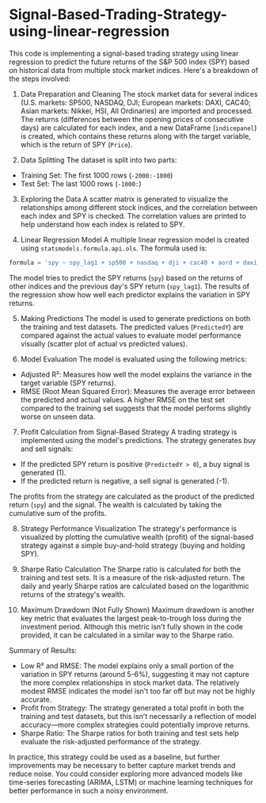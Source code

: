 # Signal-Based-Trading-Strategy-using-linear-regression

This code is implementing a signal-based trading strategy using linear regression to predict the future returns of the S&P 500 index (SPY) based on historical data from multiple stock market indices. Here's a breakdown of the steps involved:

 1. Data Preparation and Cleaning
The stock market data for several indices (U.S. markets: SP500, NASDAQ, DJI; European markets: DAXI, CAC40; Asian markets: Nikkei, HSI, All Ordinaries) are imported and processed. The returns (differences between the opening prices of consecutive days) are calculated for each index, and a new DataFrame (`indicepanel`) is created, which contains these returns along with the target variable, which is the return of SPY (`Price`).

 2. Data Splitting
The dataset is split into two parts:
- Training Set: The first 1000 rows (`-2000:-1000`)
- Test Set: The last 1000 rows (`-1000:`)

 3. Exploring the Data
A scatter matrix is generated to visualize the relationships among different stock indices, and the correlation between each index and SPY is checked. The correlation values are printed to help understand how each index is related to SPY.

 4. Linear Regression Model
A multiple linear regression model is created using `statsmodels.formula.api.ols`. The formula used is:

```python
formula = 'spy ~ spy_lag1 + sp500 + nasdaq + dji + cac40 + aord + daxi + nikkei + hsi'
```

The model tries to predict the SPY returns (`spy`) based on the returns of other indices and the previous day's SPY return (`spy_lag1`). The results of the regression show how well each predictor explains the variation in SPY returns.

 5. Making Predictions
The model is used to generate predictions on both the training and test datasets. The predicted values (`PredictedY`) are compared against the actual values to evaluate model performance visually (scatter plot of actual vs predicted values).

 6. Model Evaluation
The model is evaluated using the following metrics:
- Adjusted R²: Measures how well the model explains the variance in the target variable (SPY returns).
- RMSE (Root Mean Squared Error): Measures the average error between the predicted and actual values. A higher RMSE on the test set compared to the training set suggests that the model performs slightly worse on unseen data.

 7. Profit Calculation from Signal-Based Strategy
A trading strategy is implemented using the model's predictions. The strategy generates buy and sell signals:
- If the predicted SPY return is positive (`PredictedY > 0`), a buy signal is generated (1).
- If the predicted return is negative, a sell signal is generated (-1).

The profits from the strategy are calculated as the product of the predicted return (`spy`) and the signal. The wealth is calculated by taking the cumulative sum of the profits.

 8. Strategy Performance Visualization
The strategy's performance is visualized by plotting the cumulative wealth (profit) of the signal-based strategy against a simple buy-and-hold strategy (buying and holding SPY).

 9. Sharpe Ratio Calculation
The Sharpe ratio is calculated for both the training and test sets. It is a measure of the risk-adjusted return. The daily and yearly Sharpe ratios are calculated based on the logarithmic returns of the strategy's wealth.

 10. Maximum Drawdown (Not Fully Shown)
Maximum drawdown is another key metric that evaluates the largest peak-to-trough loss during the investment period. Although this metric isn't fully shown in the code provided, it can be calculated in a similar way to the Sharpe ratio.

 Summary of Results:
- Low R² and RMSE: The model explains only a small portion of the variation in SPY returns (around 5-6%), suggesting it may not capture the more complex relationships in stock market data. The relatively modest RMSE indicates the model isn't too far off but may not be highly accurate.
- Profit from Strategy: The strategy generated a total profit in both the training and test datasets, but this isn't necessarily a reflection of model accuracy—more complex strategies could potentially improve returns.
- Sharpe Ratio: The Sharpe ratios for both training and test sets help evaluate the risk-adjusted performance of the strategy.

In practice, this strategy could be used as a baseline, but further improvements may be necessary to better capture market trends and reduce noise. You could consider exploring more advanced models like time-series forecasting (ARIMA, LSTM) or machine learning techniques for better performance in such a noisy environment.

